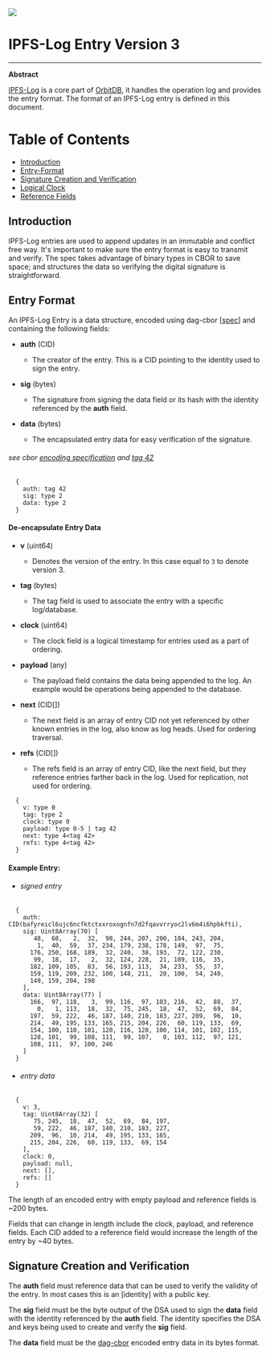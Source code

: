 ![](https://img.shields.io/badge/status-wip-orange.svg?style=flat-square)

# IPFS-Log Entry Version 3

-----

**Abstract**

[IPFS-Log](https://github.com/orbitdb/ipfs-log) is a core part of [OrbitDB](https://orbitdb.org), it handles the operation log and provides the entry format. The format of an IPFS-Log entry is defined in this document.

# Table of Contents

- [Introduction](#introduction)
- [Entry-Format](#entry-format)
- [Signature Creation and Verification](#signature-creation-and-verification)
- [Logical Clock](#logical-clock)
- [Reference Fields](#reference-fields)

## Introduction

IPFS-Log entries are used to append updates in an immutable and conflict free way. It's important to make sure the entry format is easy to transmit and verify. The spec takes advantage of binary types in CBOR to save space; and structures the data so verifying the digital signature is straightforward.

## Entry Format

An IPFS-Log Entry is a data structure, encoded using dag-cbor [[spec](https://github.com/ipld/ipld/blob/master/specs/codecs/dag-cbor/spec.md)] and containing the following fields:

- **auth** (CID)
  - The creator of the entry. This is a CID pointing to the identity used to sign the entry.


- **sig** (bytes)
  - The signature from signing the data field or its hash with the identity referenced by the **auth** field.


- **data** (bytes)
  - The encapsulated entry data for easy verification of the signature.


###### see cbor [encoding specification](https://www.rfc-editor.org/rfc/rfc8949.html#name-specification-of-the-cbor-e) and [tag 42](https://github.com/ipld/cid-cbor/)

```
  {
    auth: tag 42
    sig: type 2
    data: type 2
  }
```

#### De-encapsulate Entry Data

- **v** (uint64)
  - Denotes the version of the entry. In this case equal to `3` to denote version 3.


- **tag** (bytes)
  - The tag field is used to associate the entry with a specific log/database.


- **clock** (uint64)
  - The clock field is a logical timestamp for entries used as a part of ordering.


- **payload** (any)
  - The payload field contains the data being appended to the log. An example would be operations being appended to the database.


- **next** (CID[])
  - The next field is an array of entry CID not yet referenced by other known entries in the log, also know as log heads. Used for ordering traversal.


- **refs** (CID[])
  - The refs field is an array of entry CID, like the next field, but they reference entries farther back in the log. Used for replication, not used for ordering.


```
  {
    v: type 0
    tag: type 2
    clock: type 0
    payload: type 0-5 | tag 42
    next: type 4<tag 42>
    refs: type 4<tag 42>
  }
```

#### Example Entry:

- ###### signed entry
```
  {
    auth: CID(bafyreicl6ujc6ncfktctxxroxognfn7d2fqavvrryoc2lv6m4i6hpbkfti),
    sig: Uint8Array(70) [
       48,  68,   2,  32,  98, 244, 207, 200, 184, 243, 204,
        1,  40,  59,  37, 234, 179, 238, 178, 149,  97,  75,
      176, 250, 168, 189,  32, 240,  38, 193,  72, 122, 230,
       99,  18,  17,   2,  32, 124, 228,  21, 189, 116,  35,
      182, 109, 105,  83,  56, 193, 113,  34, 233,  55,  37,
      159, 119, 209, 232, 100, 148, 211,  20, 100,  54, 240,
      149, 159, 204, 198
    ],
    data: Uint8Array(77) [
      166,  97, 118,   3,  99, 116,  97, 103, 216,  42,  88,  37,
        0,   1, 113,  18,  32,  75, 245,  18,  47,  52,  69,  84,
      197,  59, 222,  46, 187, 140, 210, 183, 227, 209,  96,  10,
      214,  49, 195, 133, 165, 215, 204, 226,  60, 119, 133,  69,
      154, 100, 110, 101, 120, 116, 128, 100, 114, 101, 102, 115,
      128, 101,  99, 108, 111,  99, 107,   0, 103, 112,  97, 121,
      108, 111,  97, 100, 246
    ]
  }
```
- ###### entry data
```
  {
    v: 3,
    tag: Uint8Array(32) [
       75, 245,  18,  47,  52,  69,  84, 197,
       59, 222,  46, 187, 140, 210, 183, 227,
      209,  96,  10, 214,  49, 195, 133, 165,
      215, 204, 226,  60, 119, 133,  69, 154
    ],
    clock: 0,
    payload: null,
    next: [],
    refs: []
  }
```

The length of an encoded entry with empty payload and reference fields is ~200 bytes.

Fields that can change in length include the clock, payload, and reference fields. Each CID added to a reference field would increase the length of the entry by ~40 bytes.

## Signature Creation and Verification

The **auth** field must reference data that can be used to verify the validity of the entry. In most cases this is an [identity] with a public key.

The **sig** field must be the byte output of the DSA used to sign the **data** field with the identity referenced by the **auth** field. The identity specifies the DSA and keys being used to create and verify the **sig** field.

The **data** field must be the [dag-cbor](https://github.com/ipld/ipld/blob/master/specs/codecs/dag-cbor/spec.md) encoded entry data in its bytes format.

